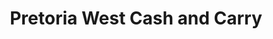 ---
title: "Pretoria West Cash and Carry"
url: /pretoria/pretoria-west-cash-and-carry/
shop: Großhandel
---